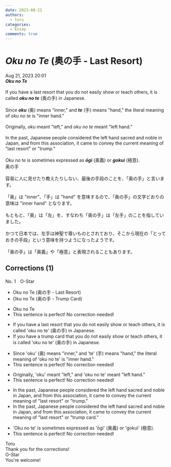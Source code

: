 ```yaml
---
date: 2023-08-21
authors:
  - toru
categories:
  - Essay
comments: true
---
```


# <strong><em>Oku no Te</strong></em> (奥の手 - Last Resort)
<div class="date">Aug 21, 2023 20:01</div>
<div id="post"><div id="body_show_ori">
<strong><em>Oku no Te</strong></em><br/><br/>If you have a last resort that you do not easily show or teach others, it is called <strong><em>oku no te</em></strong> (奥の手) in Japanese.<br/><br/>Since <strong><em>oku</em></strong> (奥) means "inner," and <strong><em>te</em></strong> (手) means "hand," the literal meaning of <em>oku no te</em> is "inner hand."<br/><br/>Originally, <em>oku</em> meant "left," and <em>oku no te</em> meant "left hand."<br/><br/>In the past, Japanese people considered the left hand sacred and noble in Japan, and from this association, it came to convey the current meaning of "last resort" or "trump."<br/><br/><em>Oku no te</em> is sometimes expressed as <strong><em>ōgi</em></strong> (奥義) or <strong><em>gokui</em></strong> (極意).
</div></div>

<!-- more -->

<div id="post_ja"><div id="body_show_mo">
奥の手<br/><br/>容易に人に見せたり教えたりしない、最後の手段のことを、「奥の手」と言います。<br/><br/>「奥」は "inner"、「手」は "hand" を意味するので、「奥の手」の文字どおりの意味は "inner hand" となります。<br/><br/>もともと、「奥」は「左」を、すなわち「奥の手」は「左手」のことを指していました。<br/><br/>かつて日本では、左手は神聖で尊いものとされており、そこから現在の「とっておきの手段」という意味を持つようになったようです。<br/><br/>「奥の手」は「奥義」や「極意」と表現されることもあります。
</div></div>

## Corrections (1)
<div id="block"><div class="first_name"> No. 1　<span class="just_name">O-Star</span></div><div id="block2">
<ul class="correction_field">
<li class="incorrect">Oku no Te (奥の手 - Last Resort)</li>
<li class="corrected correct">
Oku no Te (奥の手 - <span class="f_bold">Trump Card)</span>
</li>
</ul>
<ul class="correction_field">
<li class="incorrect">Oku no Te</li>
<li class="corrected perfect">This sentence is perfect! No correction needed!</li>
</ul>
<ul class="correction_field">
<li class="incorrect">If you have a last resort that you do not easily show or teach others, it is called 'oku no te' (奥の手) in Japanese.</li>
<li class="corrected correct">
If you have a <span class="f_bold">trump card</span> that you do not easily show or teach others, it is called 'oku no te' (奥の手) in Japanese.
</li>
</ul>
<ul class="correction_field">
<li class="incorrect">Since 'oku' (奥) means "inner," and 'te' (手) means "hand," the literal meaning of 'oku no te' is "inner hand."</li>
<li class="corrected perfect">This sentence is perfect! No correction needed!</li>
</ul>
<ul class="correction_field">
<li class="incorrect">Originally, 'oku' meant "left," and 'oku no te' meant "left hand."</li>
<li class="corrected perfect">This sentence is perfect! No correction needed!</li>
</ul>
<ul class="correction_field">
<li class="incorrect">In the past, Japanese people considered the left hand sacred and noble in Japan, and from this association, it came to convey the current meaning of "last resort" or "trump."</li>
<li class="corrected correct">
In the past, Japanese people considered the left hand sacred and noble <span class="sline"><span class="f_red">in Japan</span></span>, and from this association, it came to convey the current meaning of "last resort" or "trump <span class="f_bold">card."</span>
</li>
</ul>
<ul class="correction_field">
<li class="incorrect">'Oku no te' is sometimes expressed as 'ōgi' (奥義) or 'gokui' (極意).</li>
<li class="corrected perfect">This sentence is perfect! No correction needed!</li>
</ul>
</div><div class="name"><span class="just_name">Toru</span><br>
Thank you for the corrections!
</div>
<div class="name"><span class="just_name">O-Star</span><br>
You're welcome!
</div>
</div>
